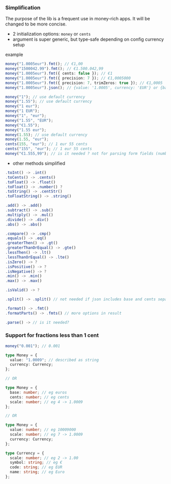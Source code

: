 ### Simplification

The purpose of the lib is a frequent use in money-rich apps. It will be changed to be more concise.

- 2 initialization options: `money` or `cents`
- argument is super generic, but type-safe depending on config currency setup

example

```ts
money("1.0005eur").fmt(); // €1,00
money("1500042.99").fmt(); // €1.500.042,99
money("1.0005eur").fmt({ cents: false }); // €1
money("1.0005eur").fmt({ precision: 7 }); // €1,0005000
money("1.0005eur").fmt({ precision: 7, trimZeros: true }); // €1,0005
money("1.0005eur").json(); // {value: '1.0005', currency: 'EUR'} or {base: 1, cents: 5000, scale: 7, currency: 'EUR'}
```

```ts
money("1"); // use default currency
money("1.55"); // use default currency
money("1 eur");
money("1 EUR");
money("1", "eur");
money("1.55", "EUR");
money("€1.55");
money("1.55 eur");
money(1.55); // use default currency
money(1.55, "eur");
cents(155, "eur"); // 1 eur 55 cents
cents("155", "eur"); // 1 eur 55 cents
money("€1.555,99"); // is it needed ? not for parsing form fields (number with dot separator)
```

- other methods simplified

```ts
.toInt() -> .int()
.toCents() -> .cents()
.toFloat() -> .float()
.toFloat() -> .number() ?
.toString() -> .centStr()
.toFloatString() -> .string()

.add() -> .add()
.subtract() -> .sub()
.multiply() -> .mul()
.divide() -> .div()
.abs() -> .abs()

.compare() -> .cmp()
.equals() -> .eq()
.greaterThen() -> .gt()
.greaterThanOrEqual() -> .gte()
.lessThen() -> .lt()
.lessThanOrEqual() -> .lte()
.isZero() -> ?
.isPositive() -> ?
.isNegative() -> ?
.min() -> .min()
.max() -> .max()

.isValid() -> ?

.split() -> .split() // not needed if json includes base and cents separately

.format() -> .fmt()
.formatParts() -> .fmts() // more options in result

.parse() -> // is it needed?
```

### Support for fractions less than 1 cent

```ts
money("0.001"); // 0.001
```

```ts
type Money = {
  value: "1.0009"; // described as string
  currency: Currency;
};

// OR

type Money = {
  base: number; // eg euros
  cents: number; // eg cents
  scale: number; // eg 4 -> 1.0009
};

// OR

type Money = {
  value: number; // eg 10009000
  scale: number; // eg 7 -> 1.0009
  currency: Currency;
};

type Currency = {
  scale: number; // eg 2 -> 1.00
  symbol: string; // eg €
  code: string; // eg EUR
  name: string; // eg Euro
};
```
